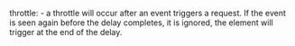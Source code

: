 throttle:<timing declaration> - a throttle will occur after an event triggers a request.
If the event is seen again before the delay completes, it is ignored, the element will trigger at the end of the delay.

